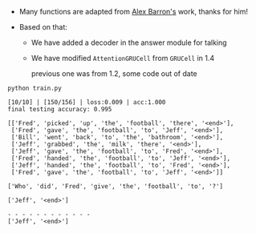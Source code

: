 * Many functions are adapted from [Alex Barron's](https://github.com/barronalex/Dynamic-Memory-Networks-in-TensorFlow) work, thanks for him!
* Based on that:

    * We have added a decoder in the answer module for talking
    * We have modified ```AttentionGRUCell``` from ```GRUCell``` in 1.4
    
      previous one was from 1.2, some code out of date

```
python train.py
```
```
[10/10] | [150/156] | loss:0.009 | acc:1.000
final testing accuracy: 0.995

[['Fred', 'picked', 'up', 'the', 'football', 'there', '<end>'],
 ['Fred', 'gave', 'the', 'football', 'to', 'Jeff', '<end>'],
 ['Bill', 'went', 'back', 'to', 'the', 'bathroom', '<end>'],
 ['Jeff', 'grabbed', 'the', 'milk', 'there', '<end>'],
 ['Jeff', 'gave', 'the', 'football', 'to', 'Fred', '<end>'],
 ['Fred', 'handed', 'the', 'football', 'to', 'Jeff', '<end>'],
 ['Jeff', 'handed', 'the', 'football', 'to', 'Fred', '<end>'],
 ['Fred', 'gave', 'the', 'football', 'to', 'Jeff', '<end>']]

['Who', 'did', 'Fred', 'give', 'the', 'football', 'to', '?']

['Jeff', '<end>']

- - - - - - - - - - - - 
['Jeff', '<end>']
```
